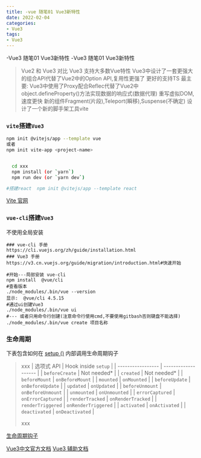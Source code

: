 ```yaml
---
title: -vue 随笔01 Vue3新特性
date: 2022-02-04
categories: 
- Vue3
tags:
- Vue3
---
```

-Vue3 随笔01 Vue3新特性
-Vue3 随笔01 Vue3新特性

>Vue2 和 Vue3 对比
>Vue3 支持大多数Vue特性
>Vue3中设计了一套更强大的组合API代替了Vue2中的Option API,复用性更强了
>更好的支持TS
>最主要: Vue3中使用了Proxy配合Reflec代替了Vue2中object.defineProperty()方法实现数据的响应式(数据代理)
>重写虚拟DOM,速度更快
>新的组件Fragment(片段),Teleport(瞬移),Suspense(不确定)
>设计了一个新的脚手架工具vite

<!-- more -->

### `vite`搭建`Vue3`

```bash
npm init @vitejs/app --template vue
或者
npm init vite-app <project-name>


  cd xxx
  npm install (or `yarn`)
  npm run dev (or `yarn dev`)

#搭建react  npm init @vitejs/app --template react
```

[Vite 官网](https://cn.vitejs.dev/guide/)

### `vue-cli`搭建`Vue3`

不使用全局安装

```shell
### vue-cli 手册
https://cli.vuejs.org/zh/guide/installation.html
### Vue3 手册
https://v3.cn.vuejs.org/guide/migration/introduction.html#快速开始

#开始---局部安装 vue-cli
npm install  @vue/cli
#查看版本
./node_modules/.bin/vue --version
显示:  @vue/cli 4.5.15
#通过ui创建Vue3
./node_modules/.bin/vue ui
#--- 或者只用命令行创建(注意命令行使用cmd,不要使用gitbash否则键盘不能选择)
./node_modules/.bin/vue create 项目名称
```



### 生命周期

下表包含如何在 [setup ()](https://v3.cn.vuejs.org/guide/composition-api-setup.html) 内部调用生命周期钩子

> xxx
>| 选项式 API        | Hook inside `setup` |
>| ----------------- | ------------------- |
>| `beforeCreate`    | Not needed*         |
>| `created`         | Not needed*         |
>| `beforeMount`     | `onBeforeMount`     |
>| `mounted`         | `onMounted`         |
>| `beforeUpdate`    | `onBeforeUpdate`    |
>| `updated`         | `onUpdated`         |
>| `beforeUnmount`   | `onBeforeUnmount`   |
>| `unmounted`       | `onUnmounted`       |
>| `errorCaptured`   | `onErrorCaptured`   |
>| `renderTracked`   | `onRenderTracked`   |
>| `renderTriggered` | `onRenderTriggered` |
>| `activated`       | `onActivated`       |
>| `deactivated`     | `onDeactivated`     |
>
>xxx

[生命周期钩子](https://v3.cn.vuejs.org/guide/composition-api-lifecycle-hooks.html)

[Vue3中文官方文档](https://v3.cn.vuejs.org/api/computed-watch-api.html#watch)
[Vue3 辅助文档](https://24kcs.github.io/vue3_study/chapter4/01_Composition%20API_%E5%B8%B8%E7%94%A8%E9%83%A8%E5%88%86.html)





























